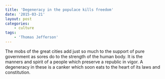 ```yaml
---
title: 'Degeneracy in the populace kills freedom'
date: '2015-03-21'
layout: post
categories:
    - culture
tags:
    - 'Thomas Jefferson'
---
```


The mobs of the great cities add just so much to the support of pure government as sores do to the strength of the human body. It is the manners and spirit of a people which preserve a republic in vigor. A degeneracy in these is a canker which soon eats to the heart of its laws and constitution.
